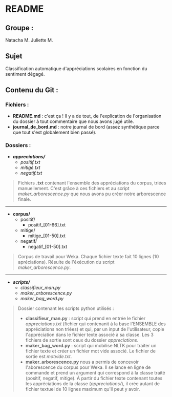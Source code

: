 # README

## Groupe :

Natacha M.
Juliette M.

## Sujet

Classification automatique d'appréciations scolaires en fonction du sentiment dégagé.

## Contenu du Git :

### Fichiers :

- **README.md** : c'est ça ! Il y a de tout, de l'explication de l'organisation du dossier à tout commentaire que nous avons jugé utile.
- **journal_de_bord.md** : notre journal de bord (assez synthétique parce que tout s'est globalement bien passé).

### Dossiers :

* <i>**appreciations/**
    * positif.txt
    * mitigé.txt
    * negatif.txt</i>
> Fichiers **.txt** contenant l'ensemble des appréciations du corpus, triées manuellement. C'est grâce à ces fichiers et au script <i>maker_arborescence.py</i> que nous avons pu créer notre arborescence finale.
___
* **corpus/**
    * positif/
        * positif_[01-66].txt
    * mitige/
        * mitige_[01-50].txt
    * negatif/
        * negatif_[01-50].txt
> Corpus de travail pour Weka. Chaque fichier texte fait 10 lignes (10 apréciations). Résulte de l'éxécution du script <i> maker_arborescence.py</i>.

___
* <i><b>scripts/</b>
  * classifieur_man.py
  * maker_arborescence.py
  * maker_bag_word.py</i>

>Dossier contenant les scripts python utilisés :
>-  **classifieur_man.py** : script qui prend en entrée le fichier <i>appreciations.txt</i> (fichier qui contenanit à la base l'ENSEMBLE des appréciations non triées) et qui, par un input de l'utilisateur, copie l'appréciation dans le fichier texte associé à sa classe. Les 3 fichiers de sortie sont ceux du dossier <i>appreciations</i>.
>- **maker_bag_word.py** : script qui mobilise NLTK pour traiter un fichier texte et créer un fichier mot vide associé. Le fichier de sortie est <i>motvide.txt</i>.
>- **maker_arborescence.py** nous a permis de concevoir l'aborescence du corpus pour Weka. Il se lance en ligne de commande et prend un argument qui correspond à la classe traité (positif, negatif, mitige). À partir du fichier texte contenant toutes les appréciations de la classe (<i>appreciations/</i>), il crée autant de fichier textuel de 10 lignes maximum qu'il peut y avoir.